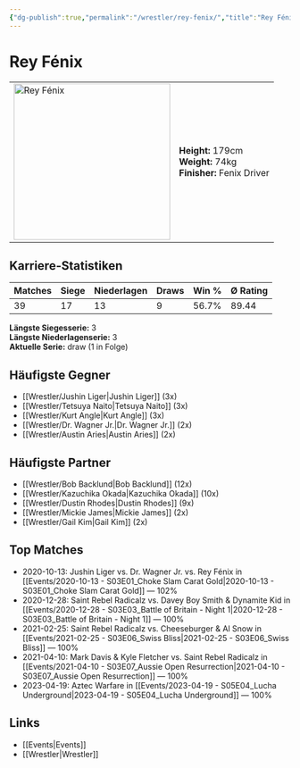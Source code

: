 ```yaml
---
{"dg-publish":true,"permalink":"/wrestler/rey-fenix/","title":"Rey Fénix","tags":["wrestler"],"noteIcon":""}
---
```



# Rey Fénix

<table>
        <tr>
        <td><img src="https://github.com/CptSpaulding1980/choke-slam-wrestling/releases/download/images/Rey_Fénix.png" width="280" alt="Rey Fénix"></td>
        <td>
        <b>Height:</b> 179cm<br>
        <b>Weight:</b> 74kg<br>
        <b>Finisher:</b> Fenix Driver<br>
        </td>
        </tr>
        </table>
        
## Karriere-Statistiken

| Matches | Siege | Niederlagen | Draws | Win % | Ø Rating |
|---------|-------|-------------|-------|-------|-----------|
| 39 | 17 | 13 | 9 | 56.7% | 89.44 |

**Längste Siegesserie:** 3<br>**Längste Niederlagenserie:** 3<br>**Aktuelle Serie:** draw (1 in Folge)


## Häufigste Gegner
- [[Wrestler/Jushin Liger\|Jushin Liger]] (3x)
- [[Wrestler/Tetsuya Naito\|Tetsuya Naito]] (3x)
- [[Wrestler/Kurt Angle\|Kurt Angle]] (3x)
- [[Wrestler/Dr. Wagner Jr.\|Dr. Wagner Jr.]] (2x)
- [[Wrestler/Austin Aries\|Austin Aries]] (2x)

## Häufigste Partner
- [[Wrestler/Bob Backlund\|Bob Backlund]] (12x)
- [[Wrestler/Kazuchika Okada\|Kazuchika Okada]] (10x)
- [[Wrestler/Dustin Rhodes\|Dustin Rhodes]] (9x)
- [[Wrestler/Mickie James\|Mickie James]] (2x)
- [[Wrestler/Gail Kim\|Gail Kim]] (2x)

## Top Matches
- 2020-10-13: Jushin Liger vs. Dr. Wagner Jr. vs. Rey Fénix in [[Events/2020-10-13 - S03E01_Choke Slam Carat Gold\|2020-10-13 - S03E01_Choke Slam Carat Gold]] — 102%
- 2020-12-28: Saint Rebel Radicalz vs. Davey Boy Smith & Dynamite Kid in [[Events/2020-12-28 - S03E03_Battle of Britain - Night 1\|2020-12-28 - S03E03_Battle of Britain - Night 1]] — 100%
- 2021-02-25: Saint Rebel Radicalz vs. Cheeseburger & Al Snow in [[Events/2021-02-25 - S03E06_Swiss Bliss\|2021-02-25 - S03E06_Swiss Bliss]] — 100%
- 2021-04-10: Mark Davis & Kyle Fletcher vs. Saint Rebel Radicalz in [[Events/2021-04-10 - S03E07_Aussie Open Resurrection\|2021-04-10 - S03E07_Aussie Open Resurrection]] — 100%
- 2023-04-19: Aztec Warfare in [[Events/2023-04-19 - S05E04_Lucha Underground\|2023-04-19 - S05E04_Lucha Underground]] — 100%

## Links
- [[Events\|Events]]
- [[Wrestler\|Wrestler]]
